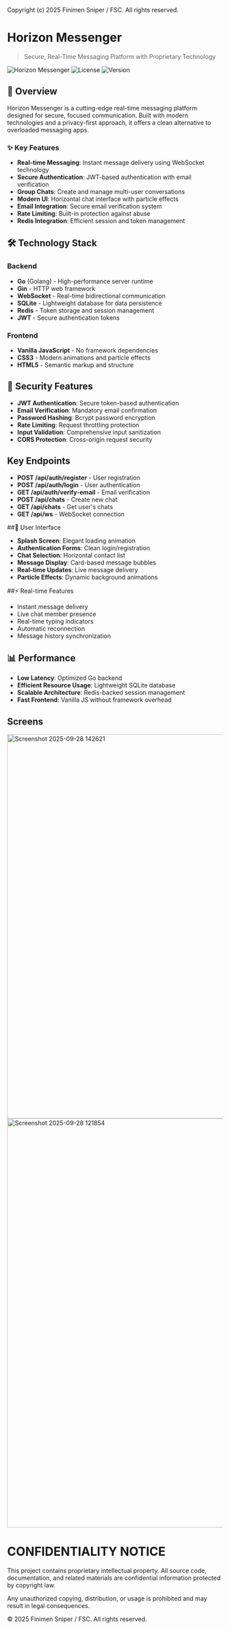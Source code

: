 Copyright (c) 2025 Finimen Sniper / FSC. All rights reserved.

# Horizon Messenger

> Secure, Real-Time Messaging Platform with Proprietary Technology

![Horizon Messenger](https://img.shields.io/badge/Status-Active-success)
![License](https://img.shields.io/badge/License-Proprietary-red)
![Version](https://img.shields.io/badge/Version-1.0-blue)

## 🚀 Overview

Horizon Messenger is a cutting-edge real-time messaging platform designed for secure, focused communication. Built with modern technologies and a privacy-first approach, it offers a clean alternative to overloaded messaging apps.

### ✨ Key Features

- **Real-time Messaging**: Instant message delivery using WebSocket technology
- **Secure Authentication**: JWT-based authentication with email verification
- **Group Chats**: Create and manage multi-user conversations
- **Modern UI**: Horizontal chat interface with particle effects
- **Email Integration**: Secure email verification system
- **Rate Limiting**: Built-in protection against abuse
- **Redis Integration**: Efficient session and token management

## 🛠 Technology Stack

### Backend
- **Go** (Golang) - High-performance server runtime
- **Gin** - HTTP web framework
- **WebSocket** - Real-time bidirectional communication
- **SQLite** - Lightweight database for data persistence
- **Redis** - Token storage and session management
- **JWT** - Secure authentication tokens

### Frontend
- **Vanilla JavaScript** - No framework dependencies
- **CSS3** - Modern animations and particle effects
- **HTML5** - Semantic markup and structure

## 🔐 Security Features
- **JWT Authentication**: Secure token-based authentication
- **Email Verification**: Mandatory email confirmation
- **Password Hashing**: Bcrypt password encryption
- **Rate Limiting**: Request throttling protection
- **Input Validation**: Comprehensive input sanitization
- **CORS Protection**: Cross-origin request security

## Key Endpoints
- **POST /api/auth/register** - User registration
- **POST /api/auth/login** - User authentication
- **GET /api/auth/verify-email** - Email verification
- **POST /api/chats** - Create new chat
- **GET /api/chats** - Get user's chats
- **GET /api/ws** - WebSocket connection

##🎨 User Interface
- **Splash Screen**: Elegant loading animation
- **Authentication Forms**: Clean login/registration
- **Chat Selection**: Horizontal contact list
- **Message Display**: Card-based message bubbles
- **Real-time Updates**: Live message delivery
- **Particle Effects**: Dynamic background animations

##⚡ Real-time Features
- Instant message delivery
- Live chat member presence
- Real-time typing indicators
- Automatic reconnection
- Message history synchronization

## 📊 Performance
- **Low Latency**: Optimized Go backend
- **Efficient Resource Usage**: Lightweight SQLite database
- **Scalable Architecture**: Redis-backed session management
- **Fast Frontend**: Vanilla JS without framework overhead

## Screens
<img width="1913" height="896" alt="Screenshot 2025-09-28 142621" src="https://github.com/user-attachments/assets/071c492d-0c9a-4323-813c-8ef1b0d139e6" />
<img width="1907" height="954" alt="Screenshot 2025-09-28 121854" src="https://github.com/user-attachments/assets/064410e2-3bd5-4064-8a74-643f98955fba" />


# CONFIDENTIALITY NOTICE

This project contains proprietary intellectual property.
All source code, documentation, and related materials are
confidential information protected by copyright law.

Any unauthorized copying, distribution, or usage is
prohibited and may result in legal consequences.

© 2025 Finimen Sniper / FSC. All rights reserved.
